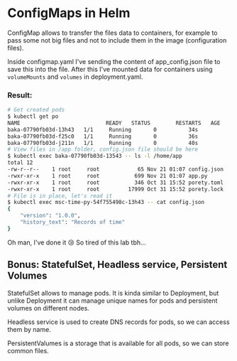 # ConfigMaps in Helm

ConfigMap allows to transfer the files data to containers, for example to pass some not big files and not to include them in the image (configuration files).

Inside configmap.yaml I've sending the content of app_config.json file to save this into the file.
After this I've mounted data for containers using `volumeMounts` and `volumes` in deployment.yaml.

### Result:
```sh
# Get created pods
$ kubectl get po
NAME                           READY   STATUS        RESTARTS   AGE
baka-07790fb03d-13h43   1/1     Running       0          34s
baka-07790fb03d-f25c0   1/1     Running       0          36s
baka-07790fb03d-j211n   1/1     Running       0          40s
# View files in /app folder, config.json file should be here
$ kubectl exec baka-07790fb03d-13543 -- ls -l /home/app
total 12
-rw-r--r--    1 root     root            65 Nov 21 01:07 config.json
-rwxr-xr-x    1 root     root           699 Nov 21 01:07 app.py
-rwxr-xr-x    1 root     root           346 Oct 31 15:52 porety.toml
-rwxr-xr-x    1 root     root         17999 Oct 31 15:52 porety.lock
# File is in place, let's read it
$ kubectl exec msc-time-py-54f755498c-13h43 -- cat config.json
{
    "version": "1.0.0",
    "history_text": "Records of time"
}
```
Oh man, I've done it :cry:
So tired of this lab tbh...


## Bonus: StatefulSet, Headless service, Persistent Volumes
StatefulSet allows to manage pods. It is kinda similar to Deployment, but unlike Deployment it can manage unique names for pods and persistent volumes on different nodes.

Headless service is  used to create DNS records for pods, so we can access them by name.

PersistentValumes is a storage that is available for all pods, so we can store common files.